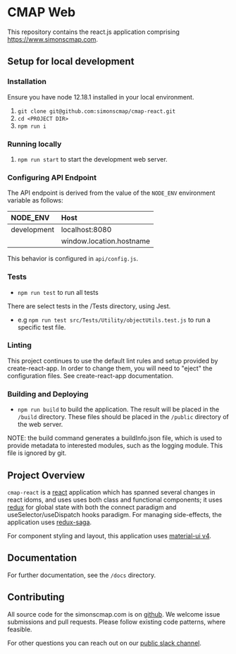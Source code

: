 # CMAP Web

This repository contains the react.js application comprising https://www.simonscmap.com.

## Setup for local development

### Installation

Ensure you have node 12.18.1 installed in your local environment.

1. `git clone git@github.com:simonscmap/cmap-react.git`
2. `cd <PROJECT DIR>`
3. `npm run i`

### Running locally

1. `npm run start` to start the development web server.

### Configuring API Endpoint

The API endpoint is derived from the value of the `NODE_ENV` environment variable as follows:

| NODE_ENV           | Host                     |
| :----------------- | :----------------------- |
| development        | localhost:8080           |
| <all other values> | window.location.hostname |

This behavior is configured in `api/config.js`.

### Tests

- `npm run test` to run all tests

There are select tests in the /Tests directory, using Jest.

- e.g `npm run test src/Tests/Utility/objectUtils.test.js` to run a specific test file.

### Linting

This project continues to use the default lint rules and setup provided by create-react-app. In order to change them, you will need to "eject" the configuration files. See create-react-app documentation.

### Building and Deploying

- `npm run build` to build the application. The result will be placed in the `/build` directory. These files should be placed in the `/public` directory of the web server.

NOTE: the build command generates a buildInfo.json file, which is used to provide metadata to interested modules, such as the logging module. This file is ignored by git.

## Project Overview

`cmap-react` is a [react](https://reactjs.org/) application which has spanned several changes in react idoms, and uses uses both class and functional components; it uses [redux](https://redux.js.org/) for global state with both the connect paradigm and useSelector/useDispatch hooks paradigm. For managing side-effects, the application uses [redux-saga](https://redux-saga.js.org/).

For component styling and layout, this application uses [material-ui v4](https://v4.mui.com/).

## Documentation

For further documentation, see the `/docs` directory.

## Contributing

All source code for the simonscmap.com is on [github](https://github.com/simonscmap/cmap-react). We welcome issue submissions and pull requests. Please follow existing code patterns, where feasible.

For other questions you can reach out on our [public slack channel](simons-cmap.slack.com).
